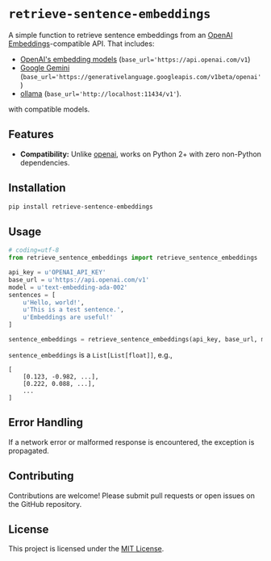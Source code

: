 # `retrieve-sentence-embeddings`

A simple function to retrieve sentence embeddings from
an [OpenAI Embeddings](https://platform.openai.com/docs/guides/embeddings)-compatible API. That includes:

- [OpenAI's embedding models](https://platform.openai.com/docs/api-reference/embeddings) (`base_url='https://api.openai.com/v1`)
- [Google Gemini](https://ai.google.dev/gemini-api/docs/openai#embeddings) (`base_url='https://generativelanguage.googleapis.com/v1beta/openai'`)
- [ollama](https://github.com/ollama/ollama/blob/main/docs/openai.md#v1embeddings) (`base_url='http://localhost:11434/v1'`).

with compatible models.

## Features

- **Compatibility:** Unlike [openai](https://github.com/openai/openai-python), works on Python 2+ with zero non-Python
  dependencies.

## Installation

```bash
pip install retrieve-sentence-embeddings
```

## Usage

```python
# coding=utf-8
from retrieve_sentence_embeddings import retrieve_sentence_embeddings

api_key = u'OPENAI_API_KEY'
base_url = u'https://api.openai.com/v1'
model = u'text-embedding-ada-002'
sentences = [
    u'Hello, world!',
    u'This is a test sentence.',
    u'Embeddings are useful!'
]

sentence_embeddings = retrieve_sentence_embeddings(api_key, base_url, model, sentences)
```

`sentence_embeddings` is a `List[List[float]]`, e.g.,

```
[
    [0.123, -0.982, ...],
    [0.222, 0.088, ...],
    ...
]
```

## Error Handling

If a network error or malformed response is encountered, the exception is propagated.

## Contributing

Contributions are welcome! Please submit pull requests or open issues on the GitHub repository.

## License

This project is licensed under the [MIT License](LICENSE).
